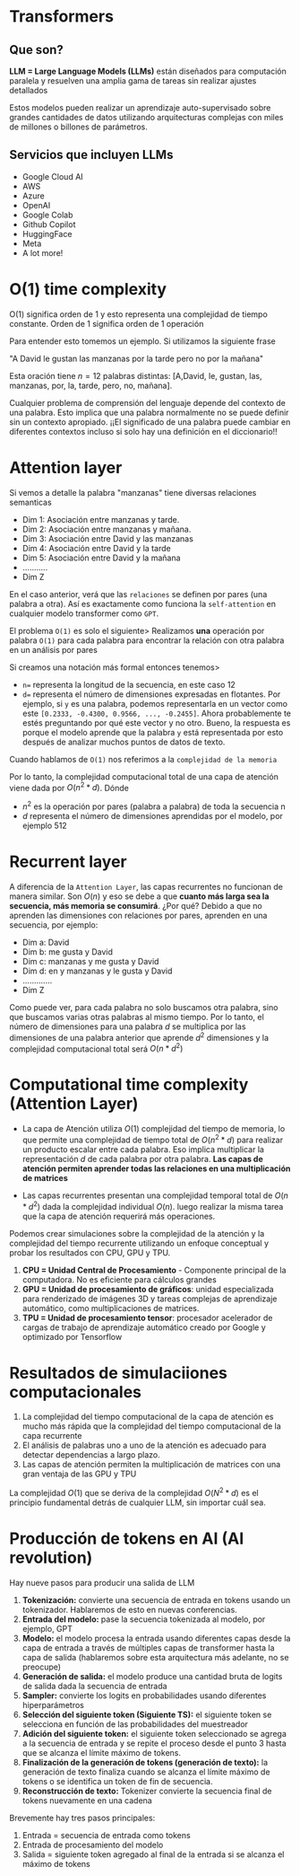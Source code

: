 # Transformers

## Que son?

**LLM = Large Language Models (LLMs)** están diseñados para computación paralela y resuelven una amplia gama de tareas sin realizar ajustes detallados

Estos modelos pueden realizar un aprendizaje auto-supervisado sobre grandes cantidades de datos utilizando arquitecturas complejas con miles de millones o billones de parámetros.


## Servicios que incluyen LLMs
- Google Cloud AI
- AWS
- Azure
- OpenAI
- Google Colab
- Github Copilot
- HuggingFace
- Meta
- A lot more!

# O(1) time complexity

O(1) significa orden de 1 y esto representa una complejidad de tiempo constante. Orden de 1 significa orden de 1 operación

Para entender esto tomemos un ejemplo. Si utilizamos la siguiente frase

"A David le gustan las manzanas por la tarde pero no por la mañana"

Esta oración tiene $n=12$ palabras distintas: [A,David, le, gustan, las, manzanas, por, la, tarde, pero, no, mañana].

Cualquier problema de comprensión del lenguaje depende del contexto de una palabra. Esto implica que una palabra normalmente no se puede definir sin un contexto apropiado. ¡¡El significado de una palabra puede cambiar en diferentes contextos incluso si solo hay una definición en el diccionario!!

# Attention layer

Si vemos a detalle la palabra "manzanas" tiene diversas relaciones semanticas 

- Dim 1: Asociación entre manzanas y tarde.
- Dim 2: Asociación entre manzanas y mañana.
- Dim 3: Asociación entre David y las manzanas
- Dim 4: Asociación entre David y la tarde
- Dim 5: Asociación entre David y la mañana
- ...........
- Dim Z

En el caso anterior, verá que las `relaciones` se definen por pares (una palabra a otra). Así es exactamente como funciona la `self-attention` en cualquier modelo transformer como `GPT`.

El problema `O(1)` es solo el siguiente> Realizamos **una** operación por palabra `O(1)` para cada palabra para encontrar la relación con otra palabra en un análisis por pares

Si creamos una notación más formal entonces tenemos>

- `n=` representa la longitud de la secuencia, en este caso 12
- `d=` representa el número de dimensiones expresadas en flotantes. Por ejemplo, si `y` es una palabra, podemos representarla en un vector como este `[0.2333, -0.4300, 0.9566, ..., -0.2455]`. Ahora probablemente te estés preguntando por qué este vector y no otro. Bueno, la respuesta es porque el modelo aprende que la palabra `y` está representada por esto después de analizar muchos puntos de datos de texto.

Cuando hablamos de `O(1)` nos referimos a la `complejidad de la memoria`

Por lo tanto, la complejidad computacional total de una capa de atención viene dada por
$O(n^2 * d)$. Dónde
- $n^2$ es la operación por pares (palabra a palabra) de toda la secuencia n
- $d$ representa el número de dimensiones aprendidas por el modelo, por ejemplo 512

# Recurrent layer

A diferencia de la `Attention Layer`, las capas recurrentes no funcionan de manera similar. Son $O(n)$ y eso se debe a que **cuanto más larga sea la secuencia, más memoria se consumirá**. ¿Por qué? Debido a que no aprenden las dimensiones con relaciones por pares, aprenden en una secuencia, por ejemplo:

- Dim a: David
- Dim b: me gusta y David
- Dim c: manzanas y me gusta y David
- Dim d: en y manzanas y le gusta y David
- .............
- Dim Z

Como puede ver, para cada palabra no solo buscamos otra palabra, sino que buscamos varias otras palabras al mismo tiempo. Por lo tanto, el número de dimensiones para una palabra $d$ se multiplica por las dimensiones de una palabra anterior que aprende $d^2$ dimensiones y la complejidad computacional total será $O(n*d^2)$


# Computational time complexity (Attention Layer)

- La capa de Atención utiliza $O(1)$ complejidad del tiempo de memoria, lo que permite una complejidad de tiempo total de $O(n^2*d)$ para realizar un producto escalar entre cada palabra. Eso implica multiplicar la representación $d$ de cada palabra por otra palabra. **Las capas de atención permiten aprender todas las relaciones en una multiplicación de matrices**

- Las capas recurrentes presentan una complejidad temporal total de $O(n*d^2)$ dada la complejidad individual $O(n)$. luego realizar la misma tarea que la capa de atención requerirá más operaciones.

Podemos crear simulaciones sobre la complejidad de la atención y la complejidad del tiempo recurrente utilizando un enfoque conceptual y probar los resultados con CPU, GPU y TPU.

1. **CPU = Unidad Central de Procesamiento** - Componente principal de la computadora. No es eficiente para cálculos grandes
2. **GPU = Unidad de procesamiento de gráficos**: unidad especializada para renderizado de imágenes 3D y tareas complejas de aprendizaje automático, como multiplicaciones de matrices.
3. **TPU = Unidad de procesamiento tensor**: procesador acelerador de cargas de trabajo de aprendizaje automático creado por Google y optimizado por Tensorflow

# Resultados de simulaciiones computacionales 
1. La complejidad del tiempo computacional de la capa de atención es mucho más rápida que la complejidad del tiempo computacional de la capa recurrente
2. El análisis de palabras uno a uno de la atención es adecuado para detectar dependencias a largo plazo.
3. Las capas de atención permiten la multiplicación de matrices con una gran ventaja de las GPU y TPU

La complejidad $O(1)$ que se deriva de la complejidad $O(N^2 *d)$ es el principio fundamental detrás de cualquier LLM, sin importar cuál sea.

# Producción de tokens en AI (AI revolution)
Hay nueve pasos para producir una salida de LLM 

1. **Tokenización:** convierte una secuencia de entrada en tokens usando un tokenizador. Hablaremos de esto en nuevas conferencias.
2. **Entrada del modelo:** pase la secuencia tokenizada al modelo, por ejemplo, GPT
3. **Modelo:** el modelo procesa la entrada usando diferentes capas desde la capa de entrada a través de múltiples capas de transformer hasta la capa de salida (hablaremos sobre esta arquitectura más adelante, no se preocupe)
4. **Generación de salida:** el modelo produce una cantidad bruta de logits de salida dada la secuencia de entrada
5. **Sampler:** convierte los logits en probabilidades usando diferentes hiperparámetros
6. **Selección del siguiente token (Siguiente TS):** el siguiente token se selecciona en función de las probabilidades del muestreador
7. **Adición del siguiente token:** el siguiente token seleccionado se agrega a la secuencia de entrada y se repite el proceso desde el punto 3 hasta que se alcanza el límite máximo de tokens.
8. **Finalización de la generación de tokens (generación de texto):** la generación de texto finaliza cuando se alcanza el límite máximo de tokens o se identifica un token de fin de secuencia.
9. **Reconstrucción de texto:** Tokenizer convierte la secuencia final de tokens nuevamente en una cadena

Brevemente hay tres pasos principales:
1. Entrada = secuencia de entrada como tokens
2. Entrada de procesamiento del modelo
3. Salida = siguiente token agregado al final de la entrada si se alcanza el máximo de tokens